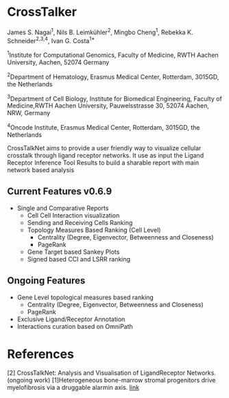 # CrossTalker


James S. Nagai<sup>1</sup>, 
Nils B. Leimkühler<sup>2</sup>,
Mingbo Cheng<sup>1</sup>, 
Rebekka K. Schneider<sup>2,3,4</sup>,
Ivan G. Costa<sup>1*</sup>


<sup>1</sup>Institute for Computational Genomics, Faculty of Medicine, RWTH Aachen University, Aachen, 52074 Germany

<sup>2</sup>Department of Hematology, Erasmus Medical Center, Rotterdam, 3015GD, the Netherlands

<sup>3</sup>Department of Cell Biology, Institute for Biomedical Engineering, Faculty of Medicine,RWTH Aachen University, Pauwelsstrasse 30, 52074 Aachen, NRW, Germany

<sup>4</sup>Oncode Institute, Erasmus Medical Center, Rotterdam, 3015GD, the Netherlands





CrossTalkNet aims to provide a user friendly way to visualize cellular crosstalk through ligand receptor networks. It use as input the Ligand Receptor Inference Tool Results to build a sharable report with main network based analysis


## Current Features v0.6.9
- Single and Comparative Reports
   - Cell Cell Interaction visualization
   - Sending and Receiving Cells Ranking
   - Topology Measures Based Ranking (Cell Level)
     + Centrality (Degree, Eigenvector, Betweenness and Closeness)
     + PageRank
   - Gene Target based Sankey Plots
   - Signed based CCI and LSRR ranking
## Ongoing Features
   - Gene Level topological measures based ranking 
        + Centrality (Degree, Eigenvector, Betweenness and Closeness)
        + PageRank
   - Exclusive Ligand/Receptor Annotation
   - Interactions curation based on OmniPath
   
   


# References
[2] CrossTalkNet: Analysis and Visualisation of LigandReceptor Networks. (ongoing work)
[1]Heterogeneous bone-marrow stromal progenitors drive myelofibrosis via a druggable alarmin axis. [link](https://www.cell.com/cell-stem-cell/fulltext/S1934-5909(20)30542-7#secsectitle0115)

